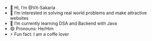 - 👋 Hi, I’m @Vit-Sakaria
- 👀 I’m interested in solving real world problems and make attractive websites
- 🌱 I’m currently learning DSA and Backend with Java
- 😄 Pronouns: He/Him
- ⚡ Fun fact: I am a coffe lover

<!---
Vit-Sakaria/Vit-Sakaria is a ✨ special ✨ repository because its `README.md` (this file) appears on your GitHub profile.
You can click the Preview link to take a look at your changes.
--->
